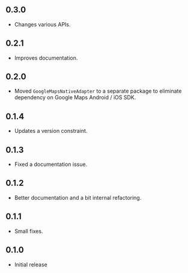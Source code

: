 ## 0.3.0

* Changes various APIs.

## 0.2.1

* Improves documentation.

## 0.2.0

* Moved `GoogleMapsNativeAdapter` to a separate package to eliminate dependency on Google Maps
  Android / iOS SDK.

## 0.1.4

* Updates a version constraint.

## 0.1.3

* Fixed a documentation issue.

## 0.1.2

* Better documentation and a bit internal refactoring.

## 0.1.1

* Small fixes.

## 0.1.0

* Initial release
